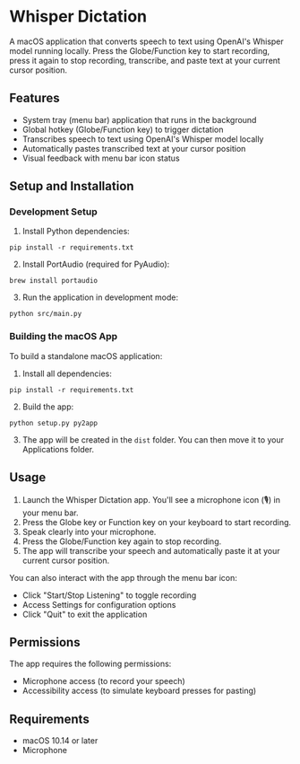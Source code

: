 # Whisper Dictation

A macOS application that converts speech to text using OpenAI's Whisper model running locally. Press the Globe/Function key to start recording, press it again to stop recording, transcribe, and paste text at your current cursor position.

## Features

- System tray (menu bar) application that runs in the background
- Global hotkey (Globe/Function key) to trigger dictation
- Transcribes speech to text using OpenAI's Whisper model locally
- Automatically pastes transcribed text at your cursor position
- Visual feedback with menu bar icon status

## Setup and Installation

### Development Setup

1. Install Python dependencies:
```
pip install -r requirements.txt
```

2. Install PortAudio (required for PyAudio):
```
brew install portaudio
```

3. Run the application in development mode:
```
python src/main.py
```

### Building the macOS App

To build a standalone macOS application:

1. Install all dependencies:
```
pip install -r requirements.txt
```

2. Build the app:
```
python setup.py py2app
```

3. The app will be created in the `dist` folder. You can then move it to your Applications folder.

## Usage

1. Launch the Whisper Dictation app. You'll see a microphone icon (🎙️) in your menu bar.
2. Press the Globe key or Function key on your keyboard to start recording.
3. Speak clearly into your microphone.
4. Press the Globe/Function key again to stop recording.
5. The app will transcribe your speech and automatically paste it at your current cursor position.

You can also interact with the app through the menu bar icon:
- Click "Start/Stop Listening" to toggle recording
- Access Settings for configuration options
- Click "Quit" to exit the application

## Permissions

The app requires the following permissions:
- Microphone access (to record your speech)
- Accessibility access (to simulate keyboard presses for pasting)

## Requirements

- macOS 10.14 or later
- Microphone